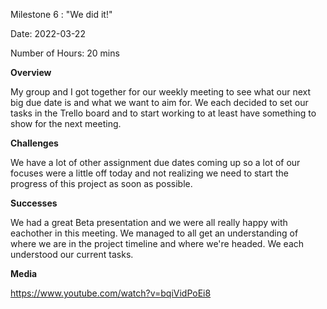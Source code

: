 
Milestone 6 : "We did it!"

Date: 2022-03-22

Number of Hours: 20 mins

**Overview**

My group and I got together for our weekly meeting to see what our next big due date is and what we want to aim for. We each decided to set our tasks in the Trello board and to start working to at least have something to show for the next meeting.

**Challenges**

We have a lot of other assignment due dates coming up so a lot of our focuses were a little off today and not realizing we need to start the progress of this project as soon as possible.

**Successes**

We had a great Beta presentation and we were all really happy with eachother in this meeting. We managed to all get an understanding of where we are in the project timeline and where we're headed. We each understood our current tasks. 

**Media**

https://www.youtube.com/watch?v=bqiVidPoEi8
